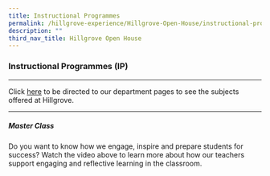 ```yaml
---
title: Instructional Programmes
permalink: /hillgrove-experience/Hillgrove-Open-House/instructional-programmes/
description: ""
third_nav_title: Hillgrove Open House
---
```

### **Instructional Programmes (IP)**

-------------------------------------------------------------------
Click [here](https://staging.df867at3k0x17.amplifyapp.com/hillgrove-experience/Departments/) to be directed to our department pages to see the subjects offered at Hillgrove.

-------------------------------------------------------------------
##### **Master Class**
Do you want to know how we engage, inspire and prepare students for success? Watch the video above to learn more about how our teachers support engaging and reflective learning in the classroom.

